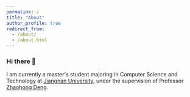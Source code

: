 ```yaml
---
permalink: /
title: "About"
author_profile: true
redirect_from: 
  - /about/
  - /about.html
---
```


### Hi there 👋

I am currently a master's student majoring in Computer Science and Technology at [Jiangnan University](https://www.jiangnan.edu.cn/), under the supervision of Professor [Zhaohong Deng](http://ai.jiangnan.edu.cn/info/1013/1548.htm).
